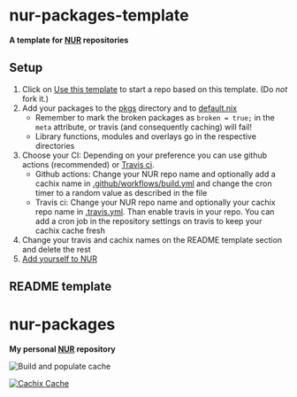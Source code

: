 # nur-packages-template

**A template for [NUR](https://github.com/nix-community/NUR) repositories**

## Setup

1. Click on [Use this template](https://github.com/nix-community/nur-packages-template/generate) to start a repo based on this template. (Do _not_ fork it.)
2. Add your packages to the [pkgs](./pkgs) directory and to
   [default.nix](./default.nix)
   * Remember to mark the broken packages as `broken = true;` in the `meta`
     attribute, or travis (and consequently caching) will fail!
   * Library functions, modules and overlays go in the respective directories
3. Choose your CI: Depending on your preference you can use github actions (recommended) or [Travis ci](https://travis-ci.com).
   - Github actions: Change your NUR repo name and optionally add a cachix name in [.github/workflows/build.yml](./.github/workflows/build.yml) and change the cron timer
     to a random value as described in the file
   - Travis ci: Change your NUR repo name and optionally your cachix repo name in 
   [.travis.yml](./.travis.yml). Than enable travis in your repo. You can add a cron job in the repository settings on travis to keep your cachix cache fresh
5. Change your travis and cachix names on the README template section and delete
   the rest
6. [Add yourself to NUR](https://github.com/nix-community/NUR#how-to-add-your-own-repository)

## README template

# nur-packages

**My personal [NUR](https://github.com/nix-community/NUR) repository**

<!-- Remove this if you don't use github actions -->
![Build and populate cache](https://github.com/pokon548/nur-packages/workflows/Build%20and%20populate%20cache/badge.svg)

[![Cachix Cache](https://img.shields.io/badge/cachix-pokon548-blue.svg)](https://pokon548.cachix.org)


